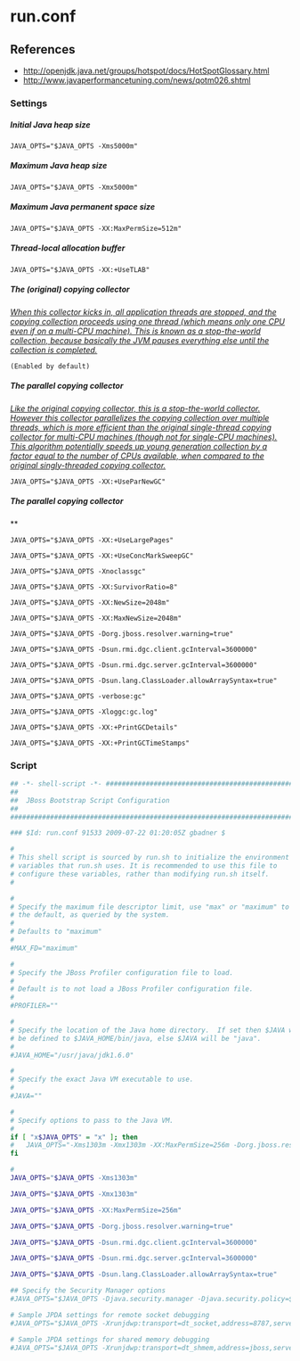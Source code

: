 # run.conf

## References
* http://openjdk.java.net/groups/hotspot/docs/HotSpotGlossary.html
* http://www.javaperformancetuning.com/news/qotm026.shtml

### Settings


##### Initial Java heap size
```
JAVA_OPTS="$JAVA_OPTS -Xms5000m"
```
##### Maximum Java heap size
```
JAVA_OPTS="$JAVA_OPTS -Xmx5000m"
```
##### Maximum Java permanent space size
```
JAVA_OPTS="$JAVA_OPTS -XX:MaxPermSize=512m"
```
##### Thread-local allocation buffer
```
JAVA_OPTS="$JAVA_OPTS -XX:+UseTLAB"
```
##### The (original) copying collector
*[When this collector kicks in, all application threads are stopped, and the copying collection proceeds using one thread (which means only one CPU even if on a multi-CPU machine). This is known as a stop-the-world collection, because basically the JVM pauses everything else until the collection is completed.](http://www.javaperformancetuning.com/news/qotm026.shtml)*
```
(Enabled by default)
```

##### The parallel copying collector
*[Like the original copying collector, this is a stop-the-world collector. However this collector parallelizes the copying collection over multiple threads, which is more efficient than the original single-thread copying collector for multi-CPU machines (though not for single-CPU machines). This algorithm potentially speeds up young generation collection by a factor equal to the number of CPUs available, when compared to the original singly-threaded copying collector.](http://www.javaperformancetuning.com/news/qotm026.shtml)*
```
JAVA_OPTS="$JAVA_OPTS -XX:+UseParNewGC"
```

##### The parallel copying collector
**
```
JAVA_OPTS="$JAVA_OPTS -XX:+UseLargePages"
```

```
JAVA_OPTS="$JAVA_OPTS -XX:+UseConcMarkSweepGC"
```

```
JAVA_OPTS="$JAVA_OPTS -Xnoclassgc"
```

```
JAVA_OPTS="$JAVA_OPTS -XX:SurvivorRatio=8"
```

```
JAVA_OPTS="$JAVA_OPTS -XX:NewSize=2048m"
```

```
JAVA_OPTS="$JAVA_OPTS -XX:MaxNewSize=2048m"
```

```
JAVA_OPTS="$JAVA_OPTS -Dorg.jboss.resolver.warning=true"
```

```
JAVA_OPTS="$JAVA_OPTS -Dsun.rmi.dgc.client.gcInterval=3600000"
```

```
JAVA_OPTS="$JAVA_OPTS -Dsun.rmi.dgc.server.gcInterval=3600000"
```

```
JAVA_OPTS="$JAVA_OPTS -Dsun.lang.ClassLoader.allowArraySyntax=true"
```

```
JAVA_OPTS="$JAVA_OPTS -verbose:gc"
```

```
JAVA_OPTS="$JAVA_OPTS -Xloggc:gc.log"
```

```
JAVA_OPTS="$JAVA_OPTS -XX:+PrintGCDetails"
```

```
JAVA_OPTS="$JAVA_OPTS -XX:+PrintGCTimeStamps"
```


### Script
```bash
## -*- shell-script -*- ######################################################
##                                                                          ##
##  JBoss Bootstrap Script Configuration                                    ##
##                                                                          ##
##############################################################################

### $Id: run.conf 91533 2009-07-22 01:20:05Z gbadner $

#
# This shell script is sourced by run.sh to initialize the environment
# variables that run.sh uses. It is recommended to use this file to
# configure these variables, rather than modifying run.sh itself.
#

#
# Specify the maximum file descriptor limit, use "max" or "maximum" to use
# the default, as queried by the system.
#
# Defaults to "maximum"
#
#MAX_FD="maximum"

#
# Specify the JBoss Profiler configuration file to load.
#
# Default is to not load a JBoss Profiler configuration file.
#
#PROFILER=""

#
# Specify the location of the Java home directory.  If set then $JAVA will
# be defined to $JAVA_HOME/bin/java, else $JAVA will be "java".
#
#JAVA_HOME="/usr/java/jdk1.6.0"

#
# Specify the exact Java VM executable to use.
#
#JAVA=""

#
# Specify options to pass to the Java VM.
#
if [ "x$JAVA_OPTS" = "x" ]; then
#   JAVA_OPTS="-Xms1303m -Xmx1303m -XX:MaxPermSize=256m -Dorg.jboss.resolver.warning=true -Dsun.rmi.dgc.client.gcInterval=3600000 -Dsun.rmi.dgc.server.gcInterval=3600000 -Dsun.lang.ClassLoader.allowArraySyntax=true"
fi

#
JAVA_OPTS="$JAVA_OPTS -Xms1303m"

JAVA_OPTS="$JAVA_OPTS -Xmx1303m"

JAVA_OPTS="$JAVA_OPTS -XX:MaxPermSize=256m"

JAVA_OPTS="$JAVA_OPTS -Dorg.jboss.resolver.warning=true"

JAVA_OPTS="$JAVA_OPTS -Dsun.rmi.dgc.client.gcInterval=3600000"

JAVA_OPTS="$JAVA_OPTS -Dsun.rmi.dgc.server.gcInterval=3600000"

JAVA_OPTS="$JAVA_OPTS -Dsun.lang.ClassLoader.allowArraySyntax=true"

## Specify the Security Manager options
#JAVA_OPTS="$JAVA_OPTS -Djava.security.manager -Djava.security.policy=$POLICY"

# Sample JPDA settings for remote socket debugging
#JAVA_OPTS="$JAVA_OPTS -Xrunjdwp:transport=dt_socket,address=8787,server=y,suspend=n"

# Sample JPDA settings for shared memory debugging
#JAVA_OPTS="$JAVA_OPTS -Xrunjdwp:transport=dt_shmem,address=jboss,server=y,suspend=n"

```

